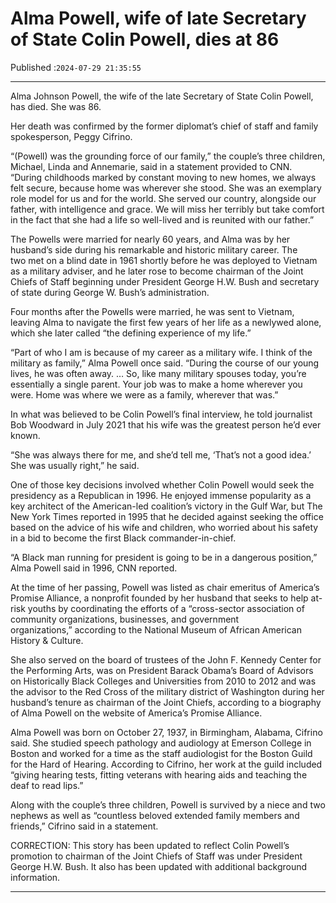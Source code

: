 # Alma Powell, wife of late Secretary of State Colin Powell, dies at 86

Published :`2024-07-29 21:35:55`

---

Alma Johnson Powell, the wife of the late Secretary of State Colin Powell, has died. She was 86.

Her death was confirmed by the former diplomat’s chief of staff and family spokesperson, Peggy Cifrino.

“(Powell) was the grounding force of our family,” the couple’s three children, Michael, Linda and Annemarie, said in a statement provided to CNN. “During childhoods marked by constant moving to new homes, we always felt secure, because home was wherever she stood. She was an exemplary role model for us and for the world. She served our country, alongside our father, with intelligence and grace. We will miss her terribly but take comfort in the fact that she had a life so well-lived and is reunited with our father.”

The Powells were married for nearly 60 years, and Alma was by her husband’s side during his remarkable and historic military career. The two met on a blind date in 1961 shortly before he was deployed to Vietnam as a military adviser, and he later rose to become chairman of the Joint Chiefs of Staff beginning under President George H.W. Bush and secretary of state during George W. Bush’s administration.

Four months after the Powells were married, he was sent to Vietnam, leaving Alma to navigate the first few years of her life as a newlywed alone, which she later called “the defining experience of my life.”

“Part of who I am is because of my career as a military wife. I think of the military as family,” Alma Powell once said. “During the course of our young lives, he was often away. … So, like many military spouses today, you’re essentially a single parent. Your job was to make a home wherever you were. Home was where we were as a family, wherever that was.”

In what was believed to be Colin Powell’s final interview, he told journalist Bob Woodward in July 2021 that his wife was the greatest person he’d ever known.

“She was always there for me, and she’d tell me, ‘That’s not a good idea.’ She was usually right,” he said.

One of those key decisions involved whether Colin Powell would seek the presidency as a Republican in 1996. He enjoyed immense popularity as a key architect of the American-led coalition’s victory in the Gulf War, but The New York Times reported in 1995 that he decided against seeking the office based on the advice of his wife and children, who worried about his safety in a bid to become the first Black commander-in-chief.

“A Black man running for president is going to be in a dangerous position,” Alma Powell said in 1996, CNN reported.

At the time of her passing, Powell was listed as chair emeritus of America’s Promise Alliance, a nonprofit founded by her husband that seeks to help at-risk youths by coordinating the efforts of a “cross-sector association of community organizations, businesses, and government organizations,” according to the National Museum of African American History & Culture.

She also served on the board of trustees of the John F. Kennedy Center for the Performing Arts, was on President Barack Obama’s Board of Advisors on Historically Black Colleges and Universities from 2010 to 2012 and was the advisor to the Red Cross of the military district of Washington during her husband’s tenure as chairman of the Joint Chiefs, according to a biography of Alma Powell on the website of America’s Promise Alliance.

Alma Powell was born on October 27, 1937, in Birmingham, Alabama, Cifrino said. She studied speech pathology and audiology at Emerson College in Boston and worked for a time as the staff audiologist for the Boston Guild for the Hard of Hearing. According to Cifrino, her work at the guild included “giving hearing tests, fitting veterans with hearing aids and teaching the deaf to read lips.”

Along with the couple’s three children, Powell is survived by a niece and two nephews as well as “countless beloved extended family members and friends,” Cifrino said in a statement.

CORRECTION: This story has been updated to reflect Colin Powell’s promotion to chairman of the Joint Chiefs of Staff was under President George H.W. Bush. It also has been updated with additional background information.

---


